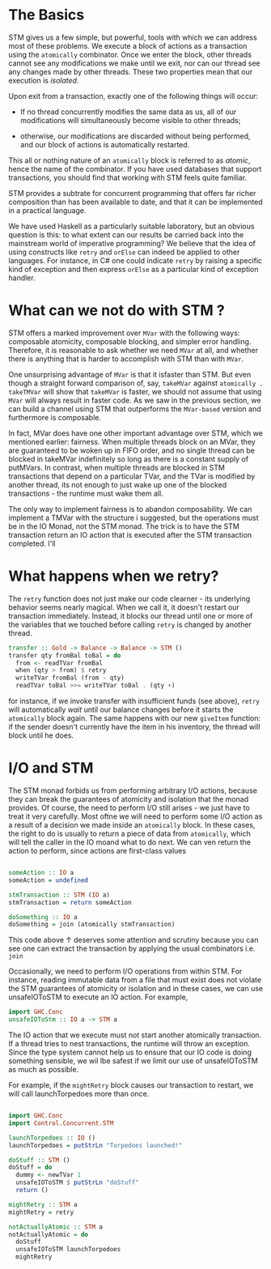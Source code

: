 # The Basics

STM gives us a few simple, but powerful, tools with which we can address most
of these problems. We execute a block of actions as a transaction using the
`atomically` combinator. Once we enter the block, other threads cannot see any
modifications we make until we exit, nor can our thread see any changes made by
other threads. These two properties mean that our execution is _isolated_.

Upon exit from a transaction, exactly one of the following things will occur:

- If no thread concurrently modifies the same data as us, all of our
  modifications will simultaneously become visible to other threads;

- otherwise, our modifications are discarded without being performed, and our
  block of actions is automatically restarted.

This all or nothing nature of an `atomically` block is referred to as _atomic_,
hence the name of the combinator. If you have used databases that support
transactions, you should find that working with STM feels quite familiar.



STM provides a subtrate for concurrent programming that offers far richer
composition than has been available to date, and that it can be implemented in
a practical language.

We have used Haskell as a particularly suitable laboratory, but an obvious
question is this: to what extent can our results be carried back into the
mainstream world of imperative programming? We believe that the idea of using
constructs like `retry` and `orElse` can indeed be applied to other languages.
For instance, in C# one could indicate `retry` by raising a specific kind of
exception and then express `orElse` as a particular kind of exception handler.

# What can we not do with STM ?

STM offers a marked improvement over `MVar` with the following ways: composable
atomicity, composable blocking, and simpler error handling. Therefore, it is
reasonable to ask whether we need `MVar` at all, and whether there is anything
that is harder to accomplish with STM than with `MVar`. 

One unsurprising advantage of `MVar` is that it isfaster than STM. But even
though a straight forward comparison of, say, `takeMVar` against `atomically .
takeTMVar` will show that `takeMVar` is faster, we should not assume that using
`MVar` will always result in faster code. As we saw in the previous section, we
can build a channel using STM that outperforms the `MVar-based` version and
furthermore is composable.

In fact, MVar does have one other important advantage over STM, which we
mentioned earlier: fairness. When multiple threads block on an MVar, they are
guaranteed to be woken up in FIFO order, and no single thread can be blocked in
takeMVar indefinitely so long as there is a constant supply of putMVars.
In contrast, when multiple threads are blocked in STM transactions that depend
on a particular TVar, and the TVar is modified by another thread, its not
enough to just wake up one of the blocked transactions - the runtime must wake
them all.


The only way to implement fairness is to abandon composability. We can
implement a TMVar with the structure i suggested, but the operations must be in
the IO Monad, not the STM monad. The trick is to have the STM transaction
return an IO action that is executed after the STM transaction completed. I'll 


# What happens when we retry?

The `retry` function does not just make our code clearner - its underlying
behavior seems nearly magical. When we call it, it doesn't restart our
transaction immediately. Instead, it blocks our thread until one or more of the
variables that we touched before calling `retry` is changed by another thread.

```haskell
transfer :: Gold -> Balance -> Balance -> STM ()
transfer qty fromBal toBal = do
  from <- readTVar fromBal
  when (qty > from) $ retry
  writeTVar fromBal (from - qty)
  readTVar toBal >>= writeTVar toBal . (qty +)
```
for instance, if we invoke transfer with insufficient funds (see above),
`retry` will automatically _wait_ until our balance changes before it starts
the `atomically` block again. The same happens with our new `giveItem`
function: if the sender doesn't currently have the item in his inventory, the
thread will block until he does.


# I/O and STM

The STM monad forbids us from performing arbitrary I/O actions, because they
can break the guarantees of atomicity and isolation that the monad provides. Of
course, the need to perform I/O still arises - we just have to treat it very
carefully. Most oftne we will need to perform some I/O action as a result of a
decision we made inside an `atomically` block. In these cases, the right to do
is usually to return a piece of data from `atomically`, which will tell the
caller in the IO moand what to do next. We can ven return the action to
perform, since actions are first-class values

```haskell

someAction :: IO a
someAction = undefined

stmTransaction :: STM (IO a)
stmTransaction = return someAction

doSomething :: IO a
doSomething = join (atomically stmTransaction)
```

This code above ↑ deserves some attention and scrutiny because you can see one
can extract the transaction by applying the usual combinators i.e. `join`

Occasionally, we need to perform I/O operations from within STM. For instance,
reading immutable data from a file that must exist does not violate the STM
guarantees of atomicity or isolation and in these cases, we can use
unsafeIOToSTM to execute an IO action. For example,
```haskell
import GHC.Conc
unsafeIOToStm :: IO a -> STM a
```

The IO action that we execute must not start another atomically transaction.
If a thread tries to nest transactions, the runtime will throw an exception.
Since the type system cannot help us to ensure that our IO code is doing
something sensible, we wil lbe safest if we limit our use of unsafeIOToSTM as
much as possible.

For example, if the `mightRetry` block causes our transaction to restart, we
will call launchTorpedoes more than once.
```haskell

import GHC.Conc
import Control.Concurrent.STM

launchTorpedoes :: IO ()
launchTorpedoes = putStrLn "Torpedoes launched!"

doStuff :: STM ()
doStuff = do
  dummy <- newTVar 1
  unsafeIOToSTM $ putStrLn "doStuff"
  return ()

mightRetry :: STM a
mightRetry = retry

notActuallyAtomic :: STM a
notActuallyAtomic = do
  doStuff
  unsafeIOToSTM launchTorpedoes
  mightRetry

```

